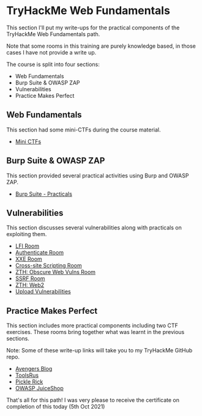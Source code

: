 # TryHackMe Web Fundamentals

This section I'll put my write-ups for the practical components of the TryHackMe Web Fundamentals path.

Note that some rooms in this training are purely knowledge based, in those cases I have not provide a write up.

The course is split into four sections:
- Web Fundamentals
- Burp Suite & OWASP ZAP
- Vulnerabilities
- Practice Makes Perfect

## Web Fundamentals

This section had some mini-CTFs during the course material.

- [Mini CTFs](MiniCTFs.md)

## Burp Suite & OWASP ZAP

This section provided several practical activities using Burp and OWASP ZAP.

- [Burp Suite - Practicals](Burp%20Suite%20Practicals.md)

## Vulnerabilities

This section discusses several vulnerabilities along with practicals on exploiting them.

- [LFI Room](LFI%20Room.md)
- [Authenticate Room](Authenticate%20Room.md)
- [XXE Room](XXE%20Room.md)
- [Cross-site Scripting Room](Cross-site%20Scripting%20Room.md)
- [ZTH: Obscure Web Vulns Room](ZTH%20Obscure%20Web%20Vulns.md)
- [SSRF Room](SSRF%20Room.md)
- [ZTH: Web2](ZTH%20Web2.md)
- [Upload Vulnerabilities](Upload%20Vulnerabilities.md)

## Practice Makes Perfect
This section includes more practical components including two CTF exercises. These rooms bring together what was learnt in the previous sections.

Note: Some of these write-up links will take you to my TryHackMe GitHub repo.

- [Avengers Blog](Avengers%20Blog.md)
- [ToolsRus](ToolsRus.md)
- [Pickle Rick](https://github.com/robbie888/TryHackMe/blob/main/writeups/Pickle%20Rick%20Room.md)
- [OWASP JuiceShop](https://github.com/robbie888/OWASP_Top10/tree/master/JuiceShop) 

That's all for this path! I was very please to receive the certificate on completion of this today (5th Oct 2021)
